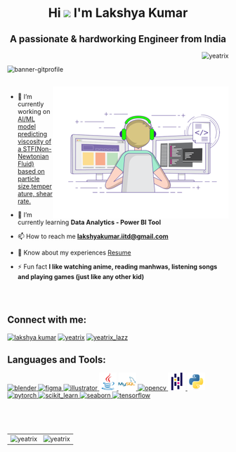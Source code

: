
<h1 align="center">Hi <img src="https://media.giphy.com/media/hvRJCLFzcasrR4ia7z/giphy.gif" width="30" /> I'm Lakshya Kumar</h1>

<h2 align="center">A passionate & hardworking Engineer from India</h2>

<p align="right"> <img src="https://komarev.com/ghpvc/?username=yeatrix&label=Profile%20views&color=0e75b6&style=flat" alt="yeatrix" /> </p>

![banner-gitprofile](https://github.com/Yeatrix/Yeatrix/assets/162366000/1d944b36-ad47-46c9-99d4-2132af87f5d8)

<br>

<img align="right" alt="Coding" width="400" src="https://raw.githubusercontent.com/devSouvik/devSouvik/master/gif3.gif">

- 🔭 I’m currently working on [AI/ML model predicting viscosity of a STF(Non-Newtonian Fluid) based on particle size,temperature, shear rate.](projectlink)

- 🌱 I’m currently learning **Data Analytics - Power BI Tool**

- 📫 How to reach me **lakshyakumar.iitd@gmail.com**

- 📄 Know about my experiences [Resume](https://drive.google.com/file/d/1h7DA4is6UOl1Dn7UwnKfMbl2NE-vnZSV/view?usp=sharing)

- ⚡ Fun fact **I like watching anime, reading manhwas, listening songs and playing games (just like any other kid)**

<br>
<br>

<h2 align="left">Connect with me:</h2>
<p align="left">
<a href="https://linkedin.com/in/lakshya kumar" target="blank"><img align="center" src="https://raw.githubusercontent.com/rahuldkjain/github-profile-readme-generator/master/src/images/icons/Social/linked-in-alt.svg" alt="lakshya kumar" height="30" width="40" /></a>
<a href="https://kaggle.com/yeatrix" target="blank"><img align="center" src="https://raw.githubusercontent.com/rahuldkjain/github-profile-readme-generator/master/src/images/icons/Social/kaggle.svg" alt="yeatrix" height="30" width="40" /></a>
<a href="https://instagram.com/yeatrix_lazz" target="blank"><img align="center" src="https://raw.githubusercontent.com/rahuldkjain/github-profile-readme-generator/master/src/images/icons/Social/instagram.svg" alt="yeatrix_lazz" height="30" width="40" /></a>
</p>

<h2 align="left">Languages and Tools:</h2>
<p align="left"> <a href="https://www.blender.org/" target="_blank" rel="noreferrer"> <img src="https://download.blender.org/branding/community/blender_community_badge_white.svg" alt="blender" width="40" height="40"/> </a> <a href="https://www.figma.com/" target="_blank" rel="noreferrer"> <img src="https://www.vectorlogo.zone/logos/figma/figma-icon.svg" alt="figma" width="40" height="40"/> </a> <a href="https://www.adobe.com/in/products/illustrator.html" target="_blank" rel="noreferrer"> <img src="https://www.vectorlogo.zone/logos/adobe_illustrator/adobe_illustrator-icon.svg" alt="illustrator" width="40" height="40"/> </a> <a href="https://www.java.com" target="_blank" rel="noreferrer"> <img src="https://raw.githubusercontent.com/devicons/devicon/master/icons/java/java-original.svg" alt="java" width="40" height="40"/> </a> <a href="https://www.mysql.com/" target="_blank" rel="noreferrer"> <img src="https://raw.githubusercontent.com/devicons/devicon/master/icons/mysql/mysql-original-wordmark.svg" alt="mysql" width="40" height="40"/> </a> <a href="https://opencv.org/" target="_blank" rel="noreferrer"> <img src="https://www.vectorlogo.zone/logos/opencv/opencv-icon.svg" alt="opencv" width="40" height="40"/> </a> <a href="https://pandas.pydata.org/" target="_blank" rel="noreferrer"> <img src="https://raw.githubusercontent.com/devicons/devicon/2ae2a900d2f041da66e950e4d48052658d850630/icons/pandas/pandas-original.svg" alt="pandas" width="40" height="40"/> </a> <a href="https://www.python.org" target="_blank" rel="noreferrer"> <img src="https://raw.githubusercontent.com/devicons/devicon/master/icons/python/python-original.svg" alt="python" width="40" height="40"/> </a> <a href="https://pytorch.org/" target="_blank" rel="noreferrer"> <img src="https://www.vectorlogo.zone/logos/pytorch/pytorch-icon.svg" alt="pytorch" width="40" height="40"/> </a> <a href="https://scikit-learn.org/" target="_blank" rel="noreferrer"> <img src="https://upload.wikimedia.org/wikipedia/commons/0/05/Scikit_learn_logo_small.svg" alt="scikit_learn" width="40" height="40"/> </a> <a href="https://seaborn.pydata.org/" target="_blank" rel="noreferrer"> <img src="https://seaborn.pydata.org/_images/logo-mark-lightbg.svg" alt="seaborn" width="40" height="40"/> </a> <a href="https://www.tensorflow.org" target="_blank" rel="noreferrer"> <img src="https://www.vectorlogo.zone/logos/tensorflow/tensorflow-icon.svg" alt="tensorflow" width="40" height="40"/> </a> </p>

<br>
<br>
<br>
<table>
  <tr>
    <td><img src="https://github-readme-stats.vercel.app/api?username=yeatrix&show_icons=true&locale=en" alt="yeatrix" /></td>
    <td><img src="https://github-readme-streak-stats.herokuapp.com/?user=yeatrix&" alt="yeatrix" /></td>
  </tr>
</table>
